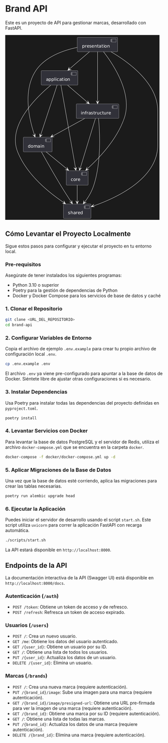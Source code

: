 # Brand API

Este es un proyecto de API para gestionar marcas, desarrollado con FastAPI.

![Diagrama de Arquitectura](archi.png)

## Cómo Levantar el Proyecto Localmente

Sigue estos pasos para configurar y ejecutar el proyecto en tu entorno local.

### Pre-requisitos

Asegúrate de tener instalados los siguientes programas:

- Python 3.10 o superior
- Poetry para la gestión de dependencias de Python
- Docker y Docker Compose para los servicios de base de datos y caché

### 1. Clonar el Repositorio

```bash
git clone <URL_DEL_REPOSITORIO>
cd brand-api
```

### 2. Configurar Variables de Entorno

Copia el archivo de ejemplo `.env.example` para crear tu propio archivo de configuración local `.env`.

```bash
cp .env.example .env
```

El archivo `.env` ya viene pre-configurado para apuntar a la base de datos de Docker. Siéntete libre de ajustar otras configuraciones si es necesario.

### 3. Instalar Dependencias

Usa Poetry para instalar todas las dependencias del proyecto definidas en `pyproject.toml`.

```bash
poetry install
```

### 4. Levantar Servicios con Docker

Para levantar la base de datos PostgreSQL y el servidor de Redis, utiliza el archivo `docker-compose.yml` que se encuentra en la carpeta `docker`.

```bash
docker-compose -f docker/docker-compose.yml up -d
```

### 5. Aplicar Migraciones de la Base de Datos

Una vez que la base de datos esté corriendo, aplica las migraciones para crear las tablas necesarias.

```bash
poetry run alembic upgrade head
```

### 6. Ejecutar la Aplicación

Puedes iniciar el servidor de desarrollo usando el script `start.sh`. Este script utiliza `uvicorn` para correr la aplicación FastAPI con recarga automática.

```bash
./scripts/start.sh
```

La API estará disponible en `http://localhost:8000`.

## Endpoints de la API

La documentación interactiva de la API (Swagger UI) está disponible en `http://localhost:8000/docs`.

### Autenticación (`/auth`)

- `POST /token`: Obtiene un token de acceso y de refresco.
- `POST /refresh`: Refresca un token de acceso expirado.

### Usuarios (`/users`)

- `POST /`: Crea un nuevo usuario.
- `GET /me`: Obtiene los datos del usuario autenticado.
- `GET /{user_id}`: Obtiene un usuario por su ID.
- `GET /`: Obtiene una lista de todos los usuarios.
- `PUT /{user_id}`: Actualiza los datos de un usuario.
- `DELETE /{user_id}`: Elimina un usuario.

### Marcas (`/brands`)

- `POST /`: Crea una nueva marca (requiere autenticación).
- `PUT /{brand_id}/image`: Sube una imagen para una marca (requiere autenticación).
- `GET /{brand_id}/image/presigned-url`: Obtiene una URL pre-firmada para ver la imagen de una marca (requiere autenticación).
- `GET /{brand_id}`: Obtiene una marca por su ID (requiere autenticación).
- `GET /`: Obtiene una lista de todas las marcas.
- `PUT /{brand_id}`: Actualiza los datos de una marca (requiere autenticación).
- `DELETE /{brand_id}`: Elimina una marca (requiere autenticación).
